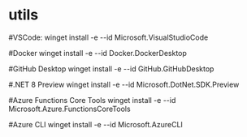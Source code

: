 # utils

#VSCode:
winget install -e --id Microsoft.VisualStudioCode

#Docker
winget install -e --id Docker.DockerDesktop

#GitHub Desktop
winget install -e --id GitHub.GitHubDesktop

#.NET 8 Preview
winget install -e --id Microsoft.DotNet.SDK.Preview

#Azure Functions Core Tools
winget install -e --id Microsoft.Azure.FunctionsCoreTools

#Azure CLI
winget install -e --id Microsoft.AzureCLI
